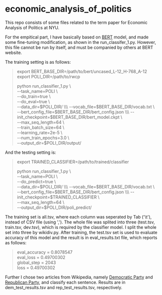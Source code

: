 # economic_analysis_of_politics

This repo consists of some files related to the term paper for Economic Analysis of Politics at NYU.

For the empitical part, I have basically based on [BERT](https://github.com/google-research/bert#fine-tuning-with-bert) model,
and made some fine-tuning modification, as shown in the run_classifer_1.py.
However, this file cannot be run by itself, and must be companied by others at BERT website.

The training setting is as follows:

> export BERT_BASE_DIR=/path/to/bert/uncased_L-12_H-768_A-12\
> export POLI_DIR=/path/to/rwcp
> 
> python run_classifier_1.py \\\
>  --task_name=POLI \\\
>  --do_train=true \\\
>  --do_eval=true \\\
>  --data_dir=$POLI_DIR/ \\\
>  --vocab_file=$BERT_BASE_DIR/vocab.txt \\\
>  --bert_config_file=$BERT_BASE_DIR/bert_config.json \\\
>  --init_checkpoint=$BERT_BASE_DIR/bert_model.ckpt \\\
>  --max_seq_length=64 \\\
>  --train_batch_size=64 \\\
>  --learning_rate=2e-5 \\\
>  --num_train_epochs=3.0 \\\
>  --output_dir=$POLI_DIR/output/
  
And the testing setting is:

> export TRAINED_CLASSIFIER=/path/to/trained/classifier
>
> python run_classifier_1.py \\\
>   --task_name=POLI \\\
>   --do_predict=true \\\
>   --data_dir=$POLI_DIR/ \\\
>   --vocab_file=$BERT_BASE_DIR/vocab.txt \\\
>   --bert_config_file=$BERT_BASE_DIR/bert_config.json \\\
>   --init_checkpoint=$TRAINED_CLASSIFIER \\\
>   --max_seq_length=64 \\\
>   --output_dir=$POLI_DIR/poli_predict/


The training set is all.tsv, where each column was seperated by Tab ('\t'), instead of CSV file (using ',').
The whole file was splited into three (test.tsv, train.tsv, dev.tsv), which is required by the classifier model.
I split the whole set into three by wikidiv.py. After training, the test.tsv set is used to evaluate accuracy of 
this model and the result is in eval_results.txt file, which reports as follows:

> eval_accuracy = 0.8078547\
> eval_loss = 0.49700302\
> global_step = 2043\
> loss = 0.49700302

Further I chose two articles from Wikipedia, namely 
[Democratic Party](https://en.wikipedia.org/wiki/Democratic_Party_(United_States)) and 
[Republican Party](https://en.wikipedia.org/wiki/Republican_Party_(United_States)), 
and classify each sentence. Results are in dem_test_results.tsv and rep_test_results.tsv, respectively.
